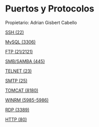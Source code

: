 # Puertos y Protocolos

Propietario: Adrian Gisbert Cabello

[SSH (22)](Puertos%20y%20Protocolos/SSH%20(22).md)

[MySQL (3306)](Puertos%20y%20Protocolos/MySQL%20(3306).md)

[FTP (21/2121)](Puertos%20y%20Protocolos/FTP%20(21%202121).md)

[SMB/SAMBA (445)](Puertos%20y%20Protocolos/SMB%20SAMBA%20(445).md)

[TELNET (23)](Puertos%20y%20Protocolos/TELNET%20(23).md)

[SMTP (25)](Puertos%20y%20Protocolos/SMTP%20(25).md)

[TOMCAT (8180)](Puertos%20y%20Protocolos/TOMCAT%20(8180).md)

[WINRM (5985-5986)](Puertos%20y%20Protocolos/WINRM%20(5985-5986).md)

[RDP (3389)](Puertos%20y%20Protocolos/RDP%20(3389).md)

[HTTP (80)](Puertos%20y%20Protocolos/HTTP%20(80).md)
